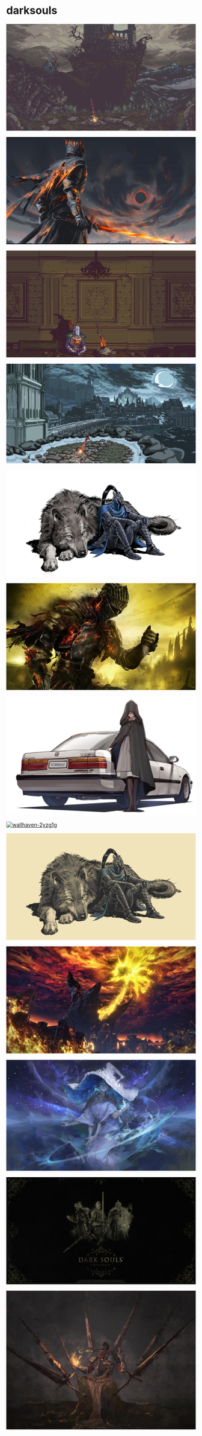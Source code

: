 # darksouls

<a href="wallhaven-8x3eej.png"><img alt="wallhaven-8x3eej" src="wallhaven-8x3eej.png"></a>

<a href="soulofcinder.jpg"><img alt="soulofcinder" src="soulofcinder.jpg"></a>

<a href="wallhaven-x19qdz.png"><img alt="wallhaven-x19qdz" src="wallhaven-x19qdz.png"></a>

<a href="wallhaven-769y2o.png"><img alt="wallhaven-769y2o" src="wallhaven-769y2o.png"></a>

<a href="wolf.png"><img alt="wolf" src="wolf.png"></a>

<a href="Dark-Souls-III.jpg"><img alt="Dark-Souls-III" src="Dark-Souls-III.jpg"></a>

<a href="wallhaven-57qm99.jpg"><img alt="wallhaven-57qm99" src="wallhaven-57qm99.jpg"></a>

<a href="wallhaven-2yzg1g.png"><img alt="wallhaven-2yzg1g" src="wallhaven-2yzg1g.png"></a>

<a href="wolf-gruvbox.png"><img alt="wolf-gruvbox" src="wolf-gruvbox.png"></a>

<a href="wallhaven-3zj9wy.jpg"><img alt="wallhaven-3zj9wy" src="wallhaven-3zj9wy.jpg"></a>

<a href="wallhaven-72k6py.jpg"><img alt="wallhaven-72k6py" src="wallhaven-72k6py.jpg"></a>

<a href="trilogy.jpg"><img alt="trilogy" src="trilogy.jpg"></a>

<a href="b-155.jpg"><img alt="b-155" src="b-155.jpg"></a>

